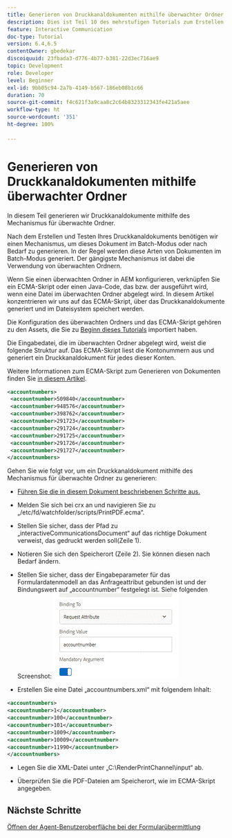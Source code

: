```yaml
---
title: Generieren von Druckkanaldokumenten mithilfe überwachter Ordner
description: Dies ist Teil 10 des mehrstufigen Tutorials zum Erstellen Ihres ersten Dokuments zur interaktiven Kommunikation für den Druckkanal. In diesem Teil generieren wir Druckkanaldokumente mithilfe des Mechanismus für überwachte Ordner.
feature: Interactive Communication
doc-type: Tutorial
version: 6.4,6.5
contentOwner: gbedekar
discoiquuid: 23fbada3-d776-4b77-b381-22d3ec716ae9
topic: Development
role: Developer
level: Beginner
exl-id: 9bb05c94-2a7b-4149-b567-186eb08b1c66
duration: 70
source-git-commit: f4c621f3a9caa8c2c64b8323312343fe421a5aee
workflow-type: ht
source-wordcount: '351'
ht-degree: 100%

---
```


# Generieren von Druckkanaldokumenten mithilfe überwachter Ordner

In diesem Teil generieren wir Druckkanaldokumente mithilfe des Mechanismus für überwachte Ordner.

Nach dem Erstellen und Testen Ihres Druckkanaldokuments benötigen wir einen Mechanismus, um dieses Dokument im Batch-Modus oder nach Bedarf zu generieren. In der Regel werden diese Arten von Dokumenten im Batch-Modus generiert. Der gängigste Mechanismus ist dabei die Verwendung von überwachten Ordnern.

Wenn Sie einen überwachten Ordner in AEM konfigurieren, verknüpfen Sie ein ECMA-Skript oder einen Java-Code, das bzw. der ausgeführt wird, wenn eine Datei im überwachten Ordner abgelegt wird. In diesem Artikel konzentrieren wir uns auf das ECMA-Skript, über das Druckkanaldokumente generiert und im Dateisystem speichert werden.

Die Konfiguration des überwachten Ordners und das ECMA-Skript gehören zu den Assets, die Sie zu [Beginn dieses Tutorials](introduction.md) importiert haben.

Die Eingabedatei, die im überwachten Ordner abgelegt wird, weist die folgende Struktur auf. Das ECMA-Skript liest die Kontonummern aus und generiert ein Druckkanaldokument für jedes dieser Konten.

Weitere Informationen zum ECMA-Skript zum Generieren von Dokumenten finden Sie [in diesem Artikel](/help/forms/interactive-communications/generating-interactive-communications-print-document-using-api-tutorial-use.md).

```xml
<accountnumbers>
 <accountnumber>509840</accountnumber>
 <accountnumber>948576</accountnumber>
 <accountnumber>398762</accountnumber>
 <accountnumber>291723</accountnumber>
 <accountnumber>291724</accountnumber>
 <accountnumber>291725</accountnumber>
 <accountnumber>291726</accountnumber>
 <accountnumber>291727</accountnumber>
</accountnumbers>
```

Gehen Sie wie folgt vor, um ein Druckkanaldokument mithilfe des Mechanismus für überwachte Ordner zu generieren:

* [Führen Sie die in diesem Dokument beschriebenen Schritte aus.](/help/forms/adaptive-forms/service-user-tutorial-develop.md)

* Melden Sie sich bei crx an und navigieren Sie zu „/etc/fd/watchfolder/scripts/PrintPDF.ecma“.

* Stellen Sie sicher, dass der Pfad zu „interactiveCommunicationsDocument“ auf das richtige Dokument verweist, das gedruckt werden soll(Zeile 1).
* Notieren Sie sich den Speicherort (Zeile 2). Sie können diesen nach Bedarf ändern.
* Stellen Sie sicher, dass der Eingabeparameter für das Formulardatenmodell an das Anfrageattribut gebunden ist und der Bindungswert auf „accountnumber“ festgelegt ist. Siehe folgenden Screenshot:
  ![Anfrage](assets/requestattributeprintchannel.gif)

* Erstellen Sie eine Datei „accountnumbers.xml“ mit folgendem Inhalt:

```xml
<accountnumbers>
<accountnumber>1</accountnumber>
<accountnumber>100</accountnumber>
<accountnumber>101</accountnumber>
<accountnumber>1009</accountnumber>
<accountnumber>10009</accountnumber>
<accountnumber>11990</accountnumber>
</accountnumbers>
```

* Legen Sie die XML-Datei unter „C:\RenderPrintChannel\input“ ab.

* Überprüfen Sie die PDF-Dateien am Speicherort, wie im ECMA-Skript angegeben.

## Nächste Schritte

[Öffnen der Agent-Benutzeroberfläche bei der Formularübermittlung](./opening-agent-ui-on-form-submission.md)